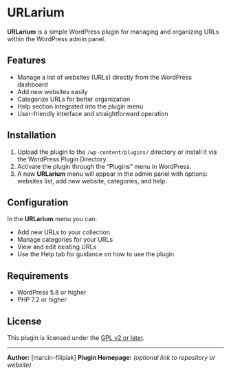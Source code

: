 # URLarium

**URLarium** is a simple WordPress plugin for managing and organizing URLs within the WordPress admin panel.

## Features

* Manage a list of websites (URLs) directly from the WordPress dashboard
* Add new websites easily
* Categorize URLs for better organization
* Help section integrated into the plugin menu
* User-friendly interface and straightforward operation

## Installation

1. Upload the plugin to the `/wp-content/plugins/` directory or install it via the WordPress Plugin Directory.
2. Activate the plugin through the “Plugins” menu in WordPress.
3. A new **URLarium** menu will appear in the admin panel with options: websites list, add new website, categories, and help.

## Configuration

In the **URLarium** menu you can:

* Add new URLs to your collection
* Manage categories for your URLs
* View and edit existing URLs
* Use the Help tab for guidance on how to use the plugin

## Requirements

* WordPress 5.8 or higher
* PHP 7.2 or higher

## License

This plugin is licensed under the [GPL v2 or later](https://www.gnu.org/licenses/gpl-2.0.html).

---

**Author:** [marcin-filipiak]
**Plugin Homepage:** *(optional link to repository or website)*

